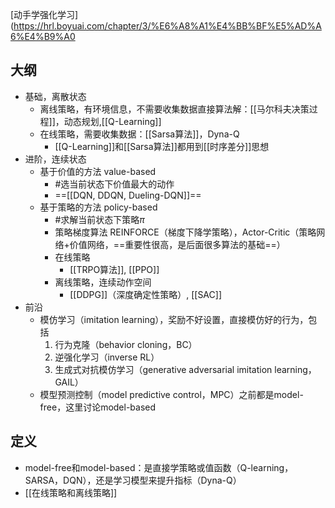[动手学强化学习](https://hrl.boyuai.com/chapter/3/%E6%A8%A1%E4%BB%BF%E5%AD%A6%E4%B9%A0
## 大纲
- 基础，离散状态
	- 离线策略，有环境信息，不需要收集数据直接算法解：[[马尔科夫决策过程]]，动态规划,[[Q-Learning]]
	- 在线策略，需要收集数据：[[Sarsa算法]]，Dyna-Q
		- [[Q-Learning]]和[[Sarsa算法]]都用到[[时序差分]]思想
- 进阶，连续状态
	- 基于价值的方法 value-based
		- #选当前状态下价值最大的动作
		- ==[[DQN, DDQN, Dueling-DQN]]==
	- 基于策略的方法 policy-based
		- #求解当前状态下策略$\pi$
		- 策略梯度算法 REINFORCE（梯度下降学策略），Actor-Critic（策略网络+价值网络，==重要性很高，是后面很多算法的基础==）
		- 在线策略
			- [[TRPO算法]], [[PPO]]
		- 离线策略，连续动作空间
			- [[DDPG]]（深度确定性策略）, [[SAC]]
- 前沿
	- 模仿学习（imitation learning），奖励不好设置，直接模仿好的行为，包括
		1. 行为克隆（behavior cloning，BC）
		2. 逆强化学习（inverse RL）
		3. 生成式对抗模仿学习（generative adversarial imitation learning，GAIL）
	- 模型预测控制（model predictive control，MPC）之前都是model-free，这里讨论model-based
## 定义
- model-free和model-based：是直接学策略或值函数（Q-learning，SARSA，DQN），还是学习模型来提升指标（Dyna-Q）
- [[在线策略和离线策略]]